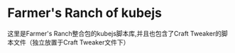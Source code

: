 # Farmer's Ranch of kubejs
这里是Farmer's Ranch整合包的kubejs脚本库,并且也包含了Craft Tweaker的脚本文件（独立放置于Craft Tweaker文件下）
